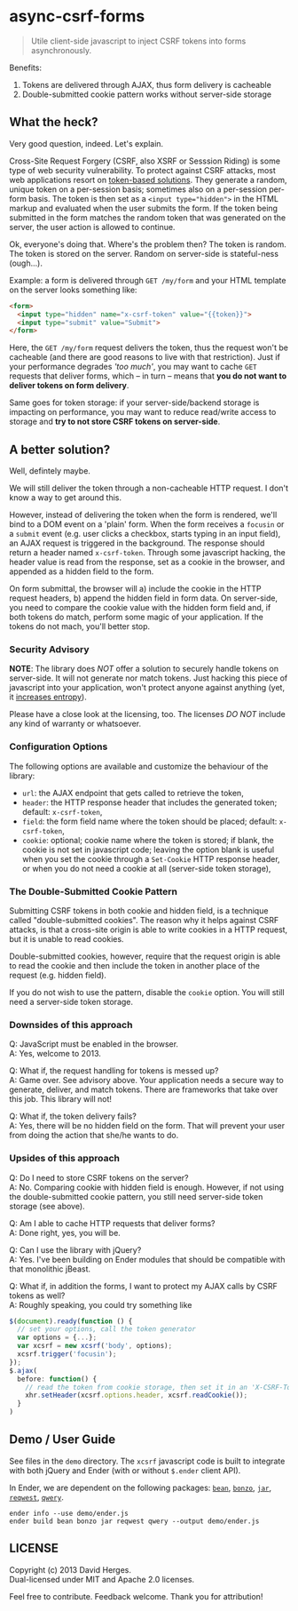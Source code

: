 async-csrf-forms
================

> Utile client-side javascript to inject CSRF tokens into forms asynchronously.

Benefits:

 1. Tokens are delivered through AJAX, thus form delivery is cacheable
 2. Double-submitted cookie pattern works without server-side storage


## What the heck?

Very good question, indeed. Let's explain.

Cross-Site Request Forgery (CSRF, also XSRF or Sesssion Riding) is some type of web security vulnerability. To protect against CSRF attacks, most web applications resort on [token-based solutions][owasp]. They generate a random, unique token on a per-session basis; sometimes also on a per-session per-form  basis. The token is then set as a ```<input type="hidden">``` in the HTML markup and evaluated when the user submits the form. If the token being submitted in the form matches the random token that was generated on the server, the user action is allowed to continue.

Ok, everyone's doing that. Where's the problem then? The token is random. The token is stored on the server. Random on server-side is stateful-ness (ough...).

Example: a form is delivered through ```GET /my/form``` and your HTML template on the server looks something like:

```html
<form>
  <input type="hidden" name="x-csrf-token" value="{{token}}">
  <input type="submit" value="Submit">
</form>
```

Here, the ```GET /my/form``` request delivers the token, thus the request won't be cacheable (and there are good reasons to live with that restriction). Just if your performance degrades _'too much'_, you may want to cache ```GET``` requests that deliver forms, which – in turn – means that **you do not want to deliver tokens on form delivery**.

Same goes for token storage: if your server-side/backend storage is impacting on performance, you may want to reduce read/write access to storage and **try to not store CSRF tokens on server-side**.


## A better solution?

Well, defintely maybe.

We will still deliver the token through a non-cacheable HTTP request. I don't know a way to get around this.

However, instead of delivering the token when the form is rendered, we'll bind to a DOM event on a 'plain' form. When the form receives a ```focusin``` or a ```submit``` event (e.g. user clicks a checkbox, starts typing in an input field), an AJAX request is triggered in the background. The response should return a header named ```x-csrf-token```. Through some javascript hacking, the header value is read from the response, set as a cookie in the browser, and appended as a hidden field to the form.

On form submittal, the browser will a) include the cookie in the HTTP request headers, b) append the hidden field in form data. On server-side, you need to compare the cookie value with the hidden form field and, if both tokens do match, perform some magic of your application. If the tokens do not mach, you'll better stop.

### Security Advisory

**NOTE**: The library does *NOT* offer a solution to securely handle tokens on server-side. It will not generate nor match tokens. Just hacking this piece of javascript into your application, won't protect anyone against anything (yet, it [increases entropy][entropy]).

Please have a close look at the licensing, too. The licenses *DO NOT* include any kind of warranty or whatsoever.

### Configuration Options

The following options are available and customize the behaviour of the library:

- ```url```: the AJAX endpoint that gets called to retrieve the token,
- ```header```: the HTTP response header that includes the generated token; default: ```x-csrf-token```,
- ```field```: the form field name where the token should be placed; default: ```x-csrf-token```,
- ```cookie```: optional; cookie name where the token is stored; if blank, the cookie is not set in javascript code; leaving the option blank is useful when you set the cookie through a ```Set-Cookie``` HTTP response header, or when you do not need a cookie at all (server-side token storage),

### The Double-Submitted Cookie Pattern

Submitting CSRF tokens in both cookie and hidden field, is a technique called "double-submitted cookies". The reason why it helps against CSRF attacks, is that a cross-site origin is able to write cookies in a HTTP request, but it is unable to read cookies.

Double-submitted cookies, however, require that the request origin is able to read the cookie and then include the token in another place of the request (e.g. hidden field).

If you do not wish to use the pattern, disable the  ```cookie``` option. You will still need a server-side token storage.

### Downsides of this approach

Q: JavaScript must be enabled in the browser.<br>
A: Yes, welcome to 2013.

Q: What if, the request handling for tokens is messed up?<br>
A: Game over. See advisory above. Your application needs a secure way to generate, deliver, and match tokens. There are frameworks that take over this job. This library will not!

Q: What if, the token delivery fails?<br>
A: Yes, there will be no hidden field on the form. That will prevent your user from doing the action that she/he wants to do.

### Upsides of this approach

Q: Do I need to store CSRF tokens on the server?<br>
A: No. Comparing cookie with hidden field is enough. However, if not using the double-submitted cookie pattern, you still need server-side token storage (see above).

Q: Am I able to cache HTTP requests that deliver forms?<br>
A: Done right, yes, you will be.

Q: Can I use the library with jQuery?<br>
A: Yes. I've been building on Ender modules that should be compatible with that monolithic jBeast.

Q: What if, in addition the forms, I want to protect my AJAX calls by CSRF tokens as well?<br>
A: Roughly speaking, you could try something like

```javascript
$(document).ready(function () {
  // set your options, call the token generator
  var options = {...};
  var xcsrf = new xcsrf('body', options);
  xcsrf.trigger('focusin');
});
$.ajax(
  before: function() {
	// read the token from cookie storage, then set it in an 'X-CSRF-Token' header
	xhr.setHeader(xcsrf.options.header, xcsrf.readCookie());
  }
)
```


## Demo / User Guide

See files in the ```demo``` directory. The ```xcsrf``` javascript code is built to integrate with both jQuery and Ender (with or without ```$.ender``` client API).

In Ender, we are dependent on the following packages: [```bean```][bean], [```bonzo```][bonzo], [```jar```][jar], [```reqwest```][reqwest], [```qwery```][qwery].

```shell
ender info --use demo/ender.js
ender build bean bonzo jar reqwest qwery --output demo/ender.js
```


## LICENSE

Copyright (c) 2013 David Herges.<br>
Dual-licensed under MIT and Apache 2.0 licenses.

Feel free to contribute. Feedback welcome. Thank you for attribution!



[owasp]: https://www.owasp.org/index.php/Cross-Site_Request_Forgery_(CSRF)_Prevention_Cheat_Sheet#General_Recommendation:_Synchronizer_Token_Pattern "OWASP CRSF Prevention Cheat Sheet"
[entropy]: http://thinkrelevance.com/blog/2013/05/21/entropy-and-evolution-of-a-codebase "Entropy and Evolution of a Codebase"
[bonzo]: https://github.com/ded/bonzo "A library agnostic extensible DOM utility. Nothing else."
[bean]: https://github.com/fat/bean "Bean is a small, fast, cross-platform, framework-agnostic event manager."
[jar]: https://github.com/amccollum/jar "Simple cookie handling."
[reqwest]: https://github.com/ded/reqwest "It's AJAX. All over again."
[qwery]: https://github.com/ded/qwery "Qwery is a small blazing fast query selector engine allowing you to select elements with CSS1|2|3 queries."
